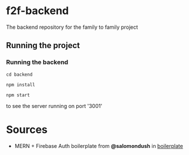 # f2f-backend
The backend repository for the family to family project


## Running the project

### Running the backend
```
cd backend
```
```
npm install
```
```
npm start
```
to see the server running on port '3001'


# Sources
- MERN + Firebase Auth boilerplate from **@salomondush** in [boilerplate](https://github.com/ChangePlusPlusVandy/react-express-firebase-auth-template)
